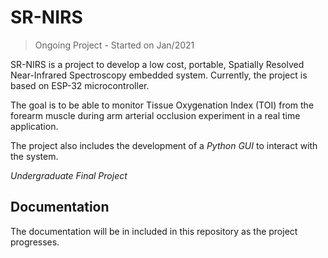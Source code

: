 # SR-NIRS
> Ongoing Project - Started on Jan/2021

SR-NIRS is a project to develop a low cost, portable, Spatially Resolved Near-Infrared Spectroscopy embedded system. Currently, the project is based on ESP-32 microcontroller.

The goal is to be able to monitor Tissue Oxygenation Index (TOI) from the forearm muscle during arm arterial occlusion experiment in a real time application.

The project also includes the development of a *Python GUI* to interact with the system.

*Undergraduate Final Project*


## Documentation

The documentation will be in included in this repository as the project progresses.
